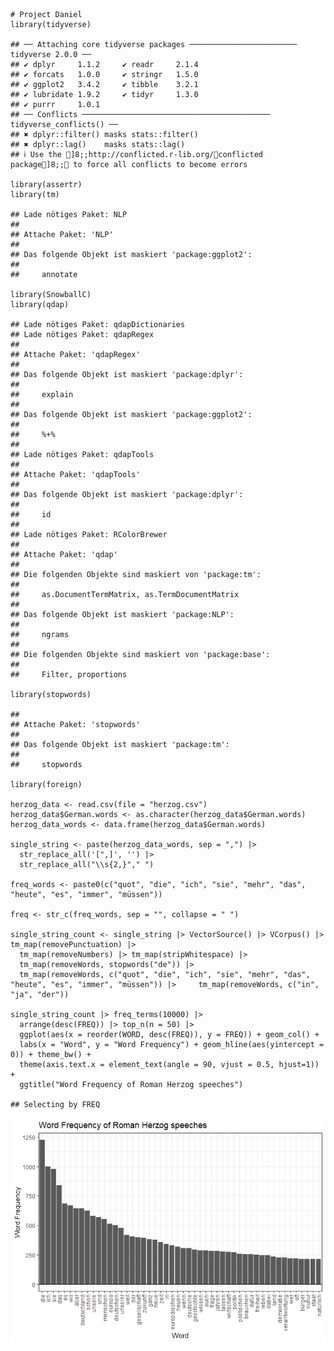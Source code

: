     # Project Daniel
    library(tidyverse)

    ## ── Attaching core tidyverse packages ──────────────────────── tidyverse 2.0.0 ──
    ## ✔ dplyr     1.1.2     ✔ readr     2.1.4
    ## ✔ forcats   1.0.0     ✔ stringr   1.5.0
    ## ✔ ggplot2   3.4.2     ✔ tibble    3.2.1
    ## ✔ lubridate 1.9.2     ✔ tidyr     1.3.0
    ## ✔ purrr     1.0.1     
    ## ── Conflicts ────────────────────────────────────────── tidyverse_conflicts() ──
    ## ✖ dplyr::filter() masks stats::filter()
    ## ✖ dplyr::lag()    masks stats::lag()
    ## ℹ Use the ]8;;http://conflicted.r-lib.org/conflicted package]8;; to force all conflicts to become errors

    library(assertr)
    library(tm)

    ## Lade nötiges Paket: NLP
    ## 
    ## Attache Paket: 'NLP'
    ## 
    ## Das folgende Objekt ist maskiert 'package:ggplot2':
    ## 
    ##     annotate

    library(SnowballC)
    library(qdap)

    ## Lade nötiges Paket: qdapDictionaries
    ## Lade nötiges Paket: qdapRegex
    ## 
    ## Attache Paket: 'qdapRegex'
    ## 
    ## Das folgende Objekt ist maskiert 'package:dplyr':
    ## 
    ##     explain
    ## 
    ## Das folgende Objekt ist maskiert 'package:ggplot2':
    ## 
    ##     %+%
    ## 
    ## Lade nötiges Paket: qdapTools
    ## 
    ## Attache Paket: 'qdapTools'
    ## 
    ## Das folgende Objekt ist maskiert 'package:dplyr':
    ## 
    ##     id
    ## 
    ## Lade nötiges Paket: RColorBrewer
    ## 
    ## Attache Paket: 'qdap'
    ## 
    ## Die folgenden Objekte sind maskiert von 'package:tm':
    ## 
    ##     as.DocumentTermMatrix, as.TermDocumentMatrix
    ## 
    ## Das folgende Objekt ist maskiert 'package:NLP':
    ## 
    ##     ngrams
    ## 
    ## Die folgenden Objekte sind maskiert von 'package:base':
    ## 
    ##     Filter, proportions

    library(stopwords)

    ## 
    ## Attache Paket: 'stopwords'
    ## 
    ## Das folgende Objekt ist maskiert 'package:tm':
    ## 
    ##     stopwords

    library(foreign)

    herzog_data <- read.csv(file = "herzog.csv")
    herzog_data$German.words <- as.character(herzog_data$German.words)
    herzog_data_words <- data.frame(herzog_data$German.words)

    single_string <- paste(herzog_data_words, sep = ",") |>
      str_replace_all('[",]', '') |>
      str_replace_all("\\s{2,}"," ")

    freq_words <- paste0(c("quot", "die", "ich", "sie", "mehr", "das", "heute", "es", "immer", "müssen"))

    freq <- str_c(freq_words, sep = "", collapse = " ")

    single_string_count <- single_string |> VectorSource() |> VCorpus() |> tm_map(removePunctuation) |>
      tm_map(removeNumbers) |> tm_map(stripWhitespace) |>
      tm_map(removeWords, stopwords("de")) |>
      tm_map(removeWords, c("quot", "die", "ich", "sie", "mehr", "das", "heute", "es", "immer", "müssen")) |>     tm_map(removeWords, c("in", "ja", "der"))

    single_string_count |> freq_terms(10000) |> 
      arrange(desc(FREQ)) |> top_n(n = 50) |> 
      ggplot(aes(x = reorder(WORD, desc(FREQ)), y = FREQ)) + geom_col() +
      labs(x = "Word", y = "Word Frequency") + geom_hline(aes(yintercept = 0)) + theme_bw() + 
      theme(axis.text.x = element_text(angle = 90, vjust = 0.5, hjust=1)) +
      ggtitle("Word Frequency of Roman Herzog speeches")

    ## Selecting by FREQ

![](winterstetter_solution_files/figure-markdown_strict/unnamed-chunk-1-1.png)
